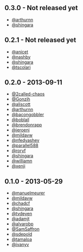 ## 0.3.0 - Not released yet

- [@arthurnn][]
- [@shingara][]

[@shingara]: https://github.com/shingara
[@arthurnn]: https://github.com/arthurnn

## 0.2.1 - Not released yet

- [@anicet][]
- [@nashby][]
- [@shingara][]
- [@tscolari][]

[@anicet]: https://github.com/anicet
[@nashby]: https://github.com/nashby
[@shingara]: https://github.com/shingara
[@tscolari]: https://github.com/tscolari

## 0.2.0 - 2013-09-11

- [@2called-chaos][]
- [@Gonzih][]
- [@aliscott][]
- [@arthurnn][]
- [@bacongobbler][]
- [@boblail][]
- [@brendonrapp][]
- [@jeroenj][]
- [@mildavw][]
- [@nfedyashev][]
- [@parallel588][]
- [@roryf][]
- [@shingara][]
- [@williamn][]
- [@xenji][]

## 0.1.0 - 2013-05-29

- [@manuelmeurer][]
- [@mildavw][]
- [@chadcf][]
- [@shingara][]
- [@tvdeyen][]
- [@adamjt][]
- [@alvarobp][]
- [@SamSaffron][]
- [@sdepold][]
- [@tamaloa][]
- [@ivanyv][]

<!-- Contributor on Errbit Thanks to all of them -->

[@2called-chaos]: https://github.com/2called-chaos
[@Gonzih]: https://github.com/Gonzih
[@SamSaffron]: https://github.com/SamSaffron
[@adamjt]: https://github.com/adamjt
[@aliscott]: http://github.com/aliscott
[@alvarobp]: https://github.com/alvarobp
[@arthurnn]: https://github.com/arthurnn
[@bacongobbler]: https://github.com/bacongobbler
[@boblail]: https://github.com/boblail
[@brendonrapp]: https://github.com/brendonrapp
[@chadcf]: https://github.com/chadcf
[@ivanyv]: https://github.com/ivanyv
[@jeroenj]: https://github.com/jeroenj
[@manuelmeurer]: https://github.com/manuelmeurer
[@mildavw]: https://github.com/mildavw
[@mildavw]: https://github.com/mildavw
[@nfedyashev]: https://github.com/nfedyashev
[@parallel588]: https://github.com/parallel588
[@roryf]: https://github.com/roryf
[@sdepold]: https://github.com/sdepold
[@shingara]: https://github.com/shingara
[@tamaloa]: https://github.com/tamaloa
[@tvdeyen]: https://github.com/tvdeyen
[@williamn]: https://github.com/williamn
[@xenji]: https://github.com/xenji
